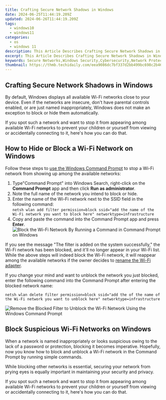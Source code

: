 ```yaml
---
title: Crafting Secure Network Shadows in Windows
date: 2024-06-25T11:44:19.209Z
updated: 2024-06-26T11:44:19.209Z
tags:
  - windows10
  - windows11
categories:
  - os
  - windows 11
description: This Article Describes Crafting Secure Network Shadows in Windows
excerpt: This Article Describes Crafting Secure Network Shadows in Windows
keywords: Secure Networks,Windows Security,Cybersecurity,Network Protection,Privacy Safeguards,Safe Shadows,Encrypted Connections
thumbnail: https://thmb.techidaily.com/eea9086dc7bf337d2bb499bc698c2b462f09146348f5ebcda0ff8ce585d15359.jpg
---
```


## Crafting Secure Network Shadows in Windows

 By default, Windows displays all available Wi-Fi networks close to your device. Even if the networks are insecure, don't have parental controls enabled, or are just named inappropriately, Windows does not make an exception to block or hide them automatically.

 If you spot such a network and want to stop it from appearing among available Wi-Fi networks to prevent your children or yourself from viewing or accidentally connecting to it, here's how you can do that.

## How to Hide or Block a Wi-Fi Network on Windows

 Follow these steps to [use the Windows Command Prompt](https://www.makeuseof.com/tag/a-beginners-guide-to-the-windows-command-line/) to stop a Wi-Fi network from showing up among the available networks:

1. Type"Command Prompt" into Windows Search, right-click on the **Command Prompt** app and then click **Run as administrator**.
2. Note the full name of the network you intend to block or hide.
3. Enter the name of the Wi-Fi network next to the SSID field in the following command:  
`netsh wlan add filter permission=block ssid="add the name of the Wi-Fi network you want to block here" networktype=infrastructure`
4. Copy and paste the command into the Command Prompt app and press **Enter**.  
![Block the Wi-Fi Network By Running a Command in Command Prompt on Windows](https://static1.makeuseofimages.com/wordpress/wp-content/uploads/2023/08/block-the-wi-fi-network-by-running-a-command-in-command-prompt-on-windows.jpg)

 If you see the message "The filter is added on the system successfully," the Wi-Fi network has been blocked, and it'll no longer appear in your Wi-Fi list. While the above steps will indeed block the Wi-Fi network, it will reappear among the available networks if the owner decides to [rename the Wi-Fi adapter](https://www.makeuseof.com/windows-11-rename-network-adapter/).

 If you change your mind and want to unblock the network you just blocked, enter the following command into the Command Prompt after entering the blocked network name:

`netsh wlan delete filter permission=block ssid="add the of the name of the Wi-Fi network you want to unblock here" networktype=infrastructure`

![Remove the Blocked Filter to Unblock the Wi-Fi Network Using the Windows Command Prompt](https://static1.makeuseofimages.com/wordpress/wp-content/uploads/2023/08/remove-the-blocked-filter-to-unblock-the-wi-fi-network-using-the-windows-command-prompt.jpg)

## Block Suspicious Wi-Fi Networks on Windows

 When a network is named inappropriately or looks suspicious owing to the lack of a password or protection, blocking it becomes imperative. Hopefully, now you know how to block and unblock a Wi-Fi network in the Command Prompt by running simple commands.

 While blocking other networks is essential, securing your network from prying eyes is equally important in maintaining your security and privacy.

 If you spot such a network and want to stop it from appearing among available Wi-Fi networks to prevent your children or yourself from viewing or accidentally connecting to it, here's how you can do that.



<ins class="adsbygoogle"
      style="display:block"
      data-ad-client="ca-pub-7571918770474297"
      data-ad-slot="8358498916"
      data-ad-format="auto"
      data-full-width-responsive="true"></ins>